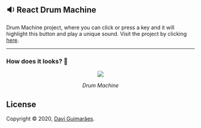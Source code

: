 ## :sound: React Drum Machine

Drum Machine project, where you can click or press a key and it will highlight this button and play a unique sound. Visit the project by clicking [here](http://eudavi-drum-machine.netlify.com/).

***

### How does it looks? :thinking:


<div align="center">

![](https://i.imgur.com/rcSVBW4.gif)

*Drum Machine*

</div>

<h2>
License
</h2>

Copyright © 2020, [Davi Guimarães](https://github.com/davigl).
